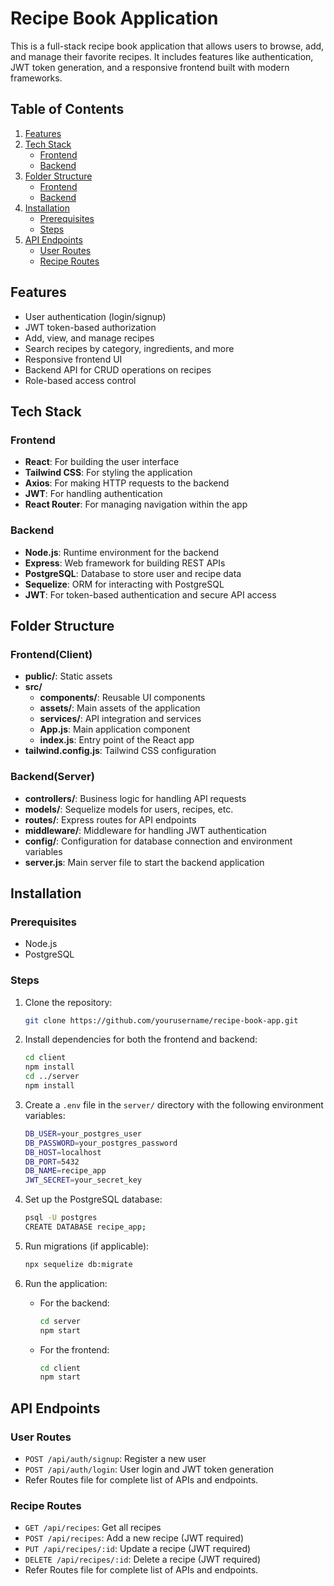 # Recipe Book Application

This is a full-stack recipe book application that allows users to browse, add, and manage their favorite recipes. It includes features like authentication, JWT token generation, and a responsive frontend built with modern frameworks.

## Table of Contents

1. [Features](#features)
2. [Tech Stack](#tech-stack)
    - [Frontend](#frontend)
    - [Backend](#backend)
3. [Folder Structure](#folder-structure)
    - [Frontend](#forntend(client))
    - [Backend](#server)
4. [Installation](#installation)
    - [Prerequisites](#prerequisites)
    - [Steps](#steps)
5. [API Endpoints](#api-endpoints)
    - [User Routes](#user-routes)
    - [Recipe Routes](#recipe-routes)

## Features

- User authentication (login/signup)
- JWT token-based authorization
- Add, view, and manage recipes
- Search recipes by category, ingredients, and more
- Responsive frontend UI
- Backend API for CRUD operations on recipes
- Role-based access control

## Tech Stack

### Frontend
- **React**: For building the user interface
- **Tailwind CSS**: For styling the application
- **Axios**: For making HTTP requests to the backend
- **JWT**: For handling authentication
- **React Router**: For managing navigation within the app

### Backend
- **Node.js**: Runtime environment for the backend
- **Express**: Web framework for building REST APIs
- **PostgreSQL**: Database to store user and recipe data
- **Sequelize**: ORM for interacting with PostgreSQL
- **JWT**: For token-based authentication and secure API access

## Folder Structure

### Frontend(Client)

- **public/**: Static assets
- **src/**
  - **components/**: Reusable UI components
  - **assets/**: Main assets of the application
  - **services/**: API integration and services
  - **App.js**: Main application component
  - **index.js**: Entry point of the React app
- **tailwind.config.js**: Tailwind CSS configuration

### Backend(Server)

- **controllers/**: Business logic for handling API requests
- **models/**: Sequelize models for users, recipes, etc.
- **routes/**: Express routes for API endpoints
- **middleware/**: Middleware for handling JWT authentication
- **config/**: Configuration for database connection and environment variables
- **server.js**: Main server file to start the backend application

## Installation

### Prerequisites

- Node.js
- PostgreSQL

### Steps

1. Clone the repository:

    ```bash
    git clone https://github.com/yourusername/recipe-book-app.git
    ```

2. Install dependencies for both the frontend and backend:

    ```bash
    cd client
    npm install
    cd ../server
    npm install
    ```

3. Create a `.env` file in the `server/` directory with the following environment variables:

    ```bash
    DB_USER=your_postgres_user
    DB_PASSWORD=your_postgres_password
    DB_HOST=localhost
    DB_PORT=5432
    DB_NAME=recipe_app
    JWT_SECRET=your_secret_key
    ```

4. Set up the PostgreSQL database:

    ```bash
    psql -U postgres
    CREATE DATABASE recipe_app;
    ```

5. Run migrations (if applicable):

    ```bash
    npx sequelize db:migrate
    ```

6. Run the application:

    - For the backend:

        ```bash
        cd server
        npm start
        ```

    - For the frontend:

        ```bash
        cd client
        npm start
        ```

## API Endpoints

### User Routes
- `POST /api/auth/signup`: Register a new user
- `POST /api/auth/login`: User login and JWT token generation
- Refer Routes file for complete list of APIs and endpoints.

### Recipe Routes
- `GET /api/recipes`: Get all recipes
- `POST /api/recipes`: Add a new recipe (JWT required)
- `PUT /api/recipes/:id`: Update a recipe (JWT required)
- `DELETE /api/recipes/:id`: Delete a recipe (JWT required)
- Refer Routes file for complete list of APIs and endpoints.
